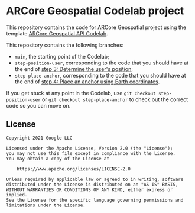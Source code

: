 # ARCore Geospatial Codelab project

This repository contains the code for ARCore Geospatial project using the template [ARCore Geospatial API Codelab](https://developers.google.com/ar/develop/geospatial/java/codelab#0).

This repository contains the following branches:

* `main`, the starting point of the Codelab;
* `step-position-user`, corresponding to the code that you should have at the end of [step 3: Determine the user's position](https://developers.google.com/ar/develop/geospatial/java/codelab#2);
* `step-place-anchor`, corresponding to the code that you should have at the end of [step 4: Place an anchor using Earth coordinates](https://developers.google.com/ar/develop/geospatial/java/codelab#2).

If you get stuck at any point in the Codelab, use `git checkout step-position-user` or `git checkout step-place-anchor` to check out the correct code so you can move on.

## License

    Copyright 2021 Google LLC

    Licensed under the Apache License, Version 2.0 (the "License");
    you may not use this file except in compliance with the License.
    You may obtain a copy of the License at

        https://www.apache.org/licenses/LICENSE-2.0

    Unless required by applicable law or agreed to in writing, software
    distributed under the License is distributed on an "AS IS" BASIS,
    WITHOUT WARRANTIES OR CONDITIONS OF ANY KIND, either express or implied.
    See the License for the specific language governing permissions and
    limitations under the License.